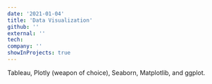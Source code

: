 ```yaml
---
date: '2021-01-04'
title: 'Data Visualization'
github: ''
external: ''
tech:
company: ''
showInProjects: true
---
```


Tableau, Plotly (weapon of choice), Seaborn, Matplotlib, and ggplot.
